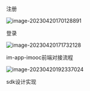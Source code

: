 注册

![image-20230420170128891](E:\java2\netty-springboot\netty笔记\image-20230420170128891.png)

登录

![image-20230420171732128](E:\java2\netty-springboot\netty笔记\image-20230420171732128.png)

im-app-imooc前端对接流程

![image-20230420192337024](E:\java2\netty-springboot\netty笔记\image-20230420192337024.png)

sdk设计实现